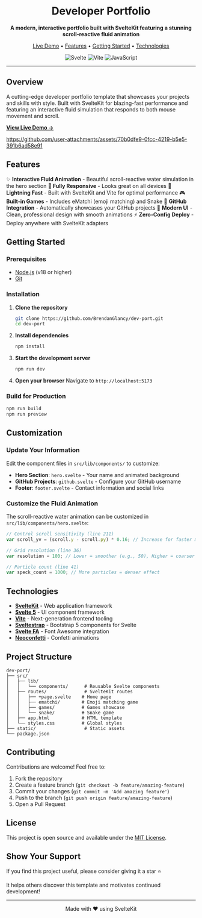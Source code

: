 <h1 align="center">Developer Portfolio</h1>

<p align="center">
  <strong>A modern, interactive portfolio built with SvelteKit featuring a stunning scroll-reactive fluid animation</strong>
</p>

<p align="center">
  <a href="https://brendanglancy.com/">Live Demo</a> •
  <a href="#features">Features</a> •
  <a href="#getting-started">Getting Started</a> •
  <a href="#technologies">Technologies</a>
</p>

<p align="center">
  <img src="https://img.shields.io/badge/svelte-%23f1413d.svg?style=for-the-badge&logo=svelte&logoColor=white" alt="Svelte" />
  <img src="https://img.shields.io/badge/vite-%23646CFF.svg?style=for-the-badge&logo=vite&logoColor=white" alt="Vite" />
  <img src="https://img.shields.io/badge/javascript-%23323330.svg?style=for-the-badge&logo=javascript&logoColor=%23F7DF1E" alt="JavaScript" />
</p>

---

## Overview

A cutting-edge developer portfolio template that showcases your projects and skills with style. Built with SvelteKit for blazing-fast performance and featuring an interactive fluid simulation that responds to both mouse movement and scroll.

**[View Live Demo →](https://brendanglancy.com/)**

https://github.com/user-attachments/assets/70b0dfe9-0fcc-4219-b5e5-391b6ad58e91

## Features

✨ **Interactive Fluid Animation** - Beautiful scroll-reactive water simulation in the hero section
📱 **Fully Responsive** - Looks great on all devices
🚀 **Lightning Fast** - Built with SvelteKit and Vite for optimal performance
🎮 **Built-in Games** - Includes eMatchi (emoji matching) and Snake
🔗 **GitHub Integration** - Automatically showcases your GitHub projects
🎨 **Modern UI** - Clean, professional design with smooth animations
⚡ **Zero-Config Deploy** - Deploy anywhere with SvelteKit adapters

## Getting Started

### Prerequisites

- [Node.js](https://nodejs.org/) (v18 or higher)
- [Git](https://git-scm.com/)

### Installation

1. **Clone the repository**
   ```bash
   git clone https://github.com/BrendanGlancy/dev-port.git
   cd dev-port
   ```

2. **Install dependencies**
   ```bash
   npm install
   ```

3. **Start the development server**
   ```bash
   npm run dev
   ```

4. **Open your browser**
   Navigate to `http://localhost:5173`

### Build for Production

```bash
npm run build
npm run preview
```

## Customization

### Update Your Information

Edit the component files in `src/lib/components/` to customize:
- **Hero Section**: `hero.svelte` - Your name and animated background
- **GitHub Projects**: `github.svelte` - Configure your GitHub username
- **Footer**: `footer.svelte` - Contact information and social links

### Customize the Fluid Animation

The scroll-reactive water animation can be customized in `src/lib/components/hero.svelte`:

```javascript
// Control scroll sensitivity (line 211)
var scroll_yv = (scroll.y - scroll.py) * 0.16; // Increase for faster movement

// Grid resolution (line 36)
var resolution = 100; // Lower = smoother (e.g., 50), Higher = coarser (e.g., 100)

// Particle count (line 41)
var speck_count = 1000; // More particles = denser effect
```

## Technologies

- **[SvelteKit](https://kit.svelte.dev/)** - Web application framework
- **[Svelte 5](https://svelte.dev/)** - UI component framework
- **[Vite](https://vitejs.dev/)** - Next-generation frontend tooling
- **[Sveltestrap](https://sveltestrap.js.org/)** - Bootstrap 5 components for Svelte
- **[Svelte FA](https://github.com/Cweili/svelte-fa)** - Font Awesome integration
- **[Neoconfetti](https://www.neoconfetti.com/)** - Confetti animations

## Project Structure

```
dev-port/
├── src/
│   ├── lib/
│   │   └── components/      # Reusable Svelte components
│   ├── routes/              # SvelteKit routes
│   │   ├── +page.svelte    # Home page
│   │   ├── ematchi/        # Emoji matching game
│   │   ├── games/          # Games showcase
│   │   └── snake/          # Snake game
│   ├── app.html            # HTML template
│   └── styles.css          # Global styles
├── static/                  # Static assets
└── package.json
```

## Contributing

Contributions are welcome! Feel free to:

1. Fork the repository
2. Create a feature branch (`git checkout -b feature/amazing-feature`)
3. Commit your changes (`git commit -m 'Add amazing feature'`)
4. Push to the branch (`git push origin feature/amazing-feature`)
5. Open a Pull Request

## License

This project is open source and available under the [MIT License](LICENSE).

## Show Your Support

If you find this project useful, please consider giving it a star ⭐️

It helps others discover this template and motivates continued development!

---

<p align="center">Made with ❤️ using SvelteKit</p>
